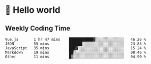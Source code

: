 # 🍻 Hello world

## Weekly Coding Time
<!--START_SECTION:waka-->

```text
Vue.js       1 hr 47 mins    ███████████▓░░░░░░░░░░░░░   46.26 %
JSON         55 mins         ██████░░░░░░░░░░░░░░░░░░░   23.83 %
JavaScript   35 mins         ███▓░░░░░░░░░░░░░░░░░░░░░   15.24 %
Markdown     19 mins         ██░░░░░░░░░░░░░░░░░░░░░░░   08.46 %
Other        11 mins         █▒░░░░░░░░░░░░░░░░░░░░░░░   04.90 %
```

<!--END_SECTION:waka-->

